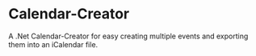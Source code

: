 Calendar-Creator
================

A .Net Calendar-Creator for easy creating multiple events and exporting them into an iCalendar file.

